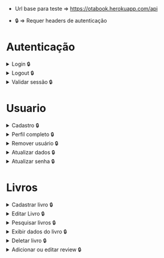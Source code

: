 - Url base para teste => https://otabook.herokuapp.com/api

- 🔒 => Requer headers de autenticação

# Autenticação
<details> 
  <summary>Login 🔒</summary>

  `POST` => `/auth/sign_in`

  headers:
  ```text
  Content-Type: application/json
  access_token: 'TOKEN_GERADO_NO_HEADER_LOGIN'
  uid: 'TOKEN_GERADO_NO_HEADER_LOGIN'
  client: 'TOKEN_GERADO_NO_HEADER_LOGIN'
  ```
  body:
  ```json
  {
    "email": "email@gmail.com",  //required
    "password": "senha"  //required
  }
  ```
  retorno esperado:
  ```json
  {
    "data": {
      "email": "email@gmail.com",
      "provider": "email",
      "uid": "email@gmail.com",
      "id": 1,
      "name": "Testinho da Silva",
      "allow_password_change": false
    }
  }
  ```
  Nos headers desta requisição, você deve armazenar as 3 propriedades encessárias para autenticar nos outros endpoints.
  - Access-Token
  - Uid: `Geralmente é igual ao email, mas pode ser capturado nos headers do login`
  - Client
  
  > Estes valores devem ser repassados nos headers de todas as requisições que necessitam de autenticação.
  >> **A api aceita receber estes header como case incensitive
</details>

<details> 
  <summary>Logout 🔒</summary>

  `DELETE` => `/auth/sign_out`
  
  headers:
  ```text
  access_token: 'TOKEN_GERADO_NO_HEADER_LOGIN'
  uid: 'TOKEN_GERADO_NO_HEADER_LOGIN'
  client: 'TOKEN_GERADO_NO_HEADER_LOGIN'
  ```
  ** sem body **
</details>

<details> 
  <summary>Validar sessão 🔒</summary>

  `GET` => `/auth/validate_token`
  
  headers:
  ```text
  access_token: 'TOKEN_GERADO_NO_HEADER_LOGIN'
  uid: 'TOKEN_GERADO_NO_HEADER_LOGIN'
  client: 'TOKEN_GERADO_NO_HEADER_LOGIN'
  ```
  ** sem body **

  retorno esperado:
  ```json
  {
    "data": {
      "email": "email@gmail.com",
      "provider": "email",
      "uid": "email@gmail.com",
      "id": 1,
      "name": "Testinho da Silva",
      "allow_password_change": false
    }
  }
  ```
</details>

# Usuario
<details> 
  <summary>Cadastro 🔒</summary>

  `POST` => `/user`

  headers:
  ```text
  Content-Type: application/json
  ```
  body:
  ```json
  {
    "name": "Testinho da Silva", //required
    "email": "email@gmail.com",  //required
    "password": "senha",  //required
    "password_confirmation": "senha"  //required
  }
  ```
  retorno esperado:
  ```json
  {
    "data": {
      "user": {
        "id": 1,
        "name": "Testinho da Silva",
        "email": "email@gmail.com",
        "created_at": "2022-04-29T04:07:29.287Z",
        "updated_at": "2022-04-29T04:07:29.287Z",
        "provider": "email",
        "uid": "email@gmail.com",
        "allow_password_change": false
      },
      "books": []
    }
  }
  ```
</details>

<details> 
  <summary>Perfil completo 🔒</summary>

  `GET` => `/user`
  
  headers:
  ```text
  access_token: 'TOKEN_GERADO_NO_HEADER_LOGIN'
  uid: 'TOKEN_GERADO_NO_HEADER_LOGIN'
  client: 'TOKEN_GERADO_NO_HEADER_LOGIN'
  ```
  ** sem body **

  retorno esperado:
  ```json
  {
    "data": {
      "user": {
        "id": 1,
        "name": "Testinho da Silva",
        "email": "email@gmail.com",
        "created_at": "2022-04-29T04:07:29.287Z",
        "updated_at": "2022-04-29T04:07:29.287Z",
        "provider": "email",
        "uid": "email@gmail.com",
        "allow_password_change": false
      },
      "books": []
    }
  }
  ```
</details>


<details> 
  <summary>Remover usuário 🔒</summary>

  `DELETE` => `/user`
    
  headers:
  ```text
  access_token: 'TOKEN_GERADO_NO_HEADER_LOGIN'
  uid: 'TOKEN_GERADO_NO_HEADER_LOGIN'
  client: 'TOKEN_GERADO_NO_HEADER_LOGIN'
  ```
  ** sem body **
</details>

<details> 
  <summary>Atualizar dados 🔒</summary>

  `POST` => `/user`

  headers:
  ```text
  Content-Type: application/json
  access_token: 'TOKEN_GERADO_NO_HEADER_LOGIN'
  uid: 'TOKEN_GERADO_NO_HEADER_LOGIN'
  client: 'TOKEN_GERADO_NO_HEADER_LOGIN'
  ```
  body:
  ```json
  {
    "name": "Testinho da Silva Jr.", //opcional
    "email": "email@gmail.com"  //opcional -> se atualizado, encerra a sessão
  }
  ```

  retorno esperado:
  ```json
  {
    "data": {
      "user": {
        "id": 1,
        "name": "Testinho da Silva Jr.",
        "email": "email@gmail.com",
        "created_at": "2022-04-29T04:07:29.287Z",
        "updated_at": "2022-04-29T04:07:29.287Z",
        "provider": "email",
        "uid": "email@gmail.com",
        "allow_password_change": false
      },
      "books": [] // Caso tenha feito reviews, serão exibidos aqui
    }
  }
  ```
</details>

<details> 
  <summary>Atualizar senha 🔒</summary>
  
  `PUT` => `/auth`

  headers:
  ```text
  Content-Type: application/json
  access_token: 'TOKEN_GERADO_NO_HEADER_LOGIN'
  uid: 'TOKEN_GERADO_NO_HEADER_LOGIN'
  client: 'TOKEN_GERADO_NO_HEADER_LOGIN'
  ```
  body:
  ```json
  {
    "password": "novaSenha", //required
    "confirmation_password": "novaSenha" //required
  }
  ```
</details>

# Livros

<details> 
  <summary>Cadastrar livro 🔒</summary>

  `POST` => `/books`

  headers:
  ```text
  Content-Type: application/json
  access_token: 'TOKEN_GERADO_NO_HEADER_LOGIN'
  uid: 'TOKEN_GERADO_NO_HEADER_LOGIN'
  client: 'TOKEN_GERADO_NO_HEADER_LOGIN'
  ```

  body:
  ```json
  {
    "title": "Batatas Assassinas", //required
    "author": "Patati", //required
    "genre": "food" //required
  }
  ```
  retorno esperado:
  ```json
  {
    "data": {
      "book": {
        "id": 1,
        "title": "Batatas Assassinas",
        "author": "Patati",
        "genre": "food",
        "created_at": "2022-04-29T04:09:17.657Z",
        "updated_at": "2022-04-29T04:09:17.657Z"
      },
      "ratings": []
    }
  }
  ```
</details>

<details> 
  <summary>Editar Livro 🔒</summary>

  `PUT` => `/books/{{livro_id}}`

  headers:
  ```text
  Content-Type: application/json
  access_token: 'TOKEN_GERADO_NO_HEADER_LOGIN'
  uid: 'TOKEN_GERADO_NO_HEADER_LOGIN'
  client: 'TOKEN_GERADO_NO_HEADER_LOGIN'
  ```

  body:
  ```json
  {
    "title": "Batatas Assassinas - A revolta de Jedi", //opcional
    "author": "Patati & Patata", //opcional
    "genre": "food" //opcional
  }
  ```
  retorno esperado:
  ```json
  {
    "data": {
      "book": {
        "id": 1,
        "title": "Batatas Assassinas - A revolta de Jedi",
        "author": "Patati & Patata",
        "genre": "food",
        "created_at": "2022-04-29T04:09:17.657Z",
        "updated_at": "2022-04-29T04:09:18.657Z"
      },
      "ratings": []
    }
  }
  ```
</details>

<details> 
  <summary>Pesquisar livros 🔒</summary>

  `GET` => `/books`

  headers:
  ```text
  access_token: 'TOKEN_GERADO_NO_HEADER_LOGIN'
  uid: 'TOKEN_GERADO_NO_HEADER_LOGIN'
  client: 'TOKEN_GERADO_NO_HEADER_LOGIN'
  ```
  url parameters:
  - title: Titulo do livo => ex: url/books?genre=Batata
  - author: Author do livo => ex: url/books?author=food
  - genre: Genero do livo => ex: url/books?genre=food
  > Pode passar todos de uma vez e em qualquer ordem
  >
  > Ex => url/books?author=pata&genre=foo&title=bat


  ** sem body **

  retorno esperado:
  ```json
  {
    "data": {
      "user": {
        "id": 1,
        "name": "Testinho da Silva",
        "email": "email@gmail.com",
        "created_at": "2022-04-29T04:07:29.287Z",
        "updated_at": "2022-04-29T04:07:29.287Z",
        "provider": "email",
        "uid": "email@gmail.com",
        "allow_password_change": false
      },
      "books": [] // Caso tenha feito reviews, serão exibidos aqui
    }
  }
  ```
</details>

<details> 
  <summary>Exibir dados do livro 🔒</summary>

   `GET` => `/books/{{livro_id}}`
  headers:
  ```text
  access_token: 'TOKEN_GERADO_NO_HEADER_LOGIN'
  uid: 'TOKEN_GERADO_NO_HEADER_LOGIN'
  client: 'TOKEN_GERADO_NO_HEADER_LOGIN'
  ```
  ** sem body **

  retorno esperado:
  ```json
  {
    "data": {
      "book": {
        "id": 1,
        "title": "Batatas Assassinas - A revolta de Jedi",
        "author": "Patati & Patata",
        "genre": "food",
        "created_at": "2022-04-29T04:09:17.657Z",
        "updated_at": "2022-04-29T04:09:18.657Z"
      },
      "ratings": []
    }
  }
  ```

</details>
 
<details> 
  <summary>Deletar livro 🔒</summary>

  `DELETE` => `/books/{{livro_id}}`

  headers:
  ```text
  access_token: 'TOKEN_GERADO_NO_HEADER_LOGIN'
  uid: 'TOKEN_GERADO_NO_HEADER_LOGIN'
  client: 'TOKEN_GERADO_NO_HEADER_LOGIN'
  ```
  ** sem body **
  > NÃO É POSSIVEL REMOVER LIVROS QUE TENHAM REVIEWS
</details>

<details> 
  <summary>Adicionar ou editar review 🔒</summary>

  `POST` => `/books/{{livro_id}}/create_or_update_rating`

  É possivel apenas um review por livro, caso queira editar o review, basta repetir a solicitação passando os novos dados

  headers:
  ```text
  Content-Type: application/json
  access_token: 'TOKEN_GERADO_NO_HEADER_LOGIN'
  uid: 'TOKEN_GERADO_NO_HEADER_LOGIN'
  client: 'TOKEN_GERADO_NO_HEADER_LOGIN'
  ```

  body:
  ```json
  {
    "read": "false", //opcional => 1 ou 0 / "true" ou "false
    "rating": 9, //opcional => 1 <-> 10
    "review": "Maravilhoso!" //opcional
  }
  ```
  retorno esperado:
  ```json
  {
    "data": {
      "rating": {
        "id": 1,
        "user_id": 1,
        "book_id": 1,
        "rating": 9,
        "review": "Maravilhoso!",
        "read": false,
        "created_at": "2022-04-29T04:09:34.130Z",
        "updated_at": "2022-04-29T04:09:34.130Z"
      }
    }
  }
  ```
</details>
